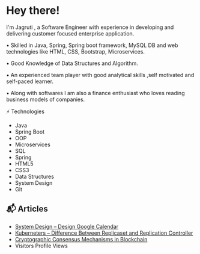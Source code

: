 # Hey there!

I'm Jagruti , a Software Engineer with experience in developing and delivering customer focused enterprise application.

• Skilled in Java, Spring, Spring boot framework, MySQL DB and web technologies like HTML, CSS, Bootstrap, Microservices.

• Good Knowledge of Data Structures and Algorithm.

• An experienced team player with good analytical skills ,self motivated and self-paced learner.

• Along with softwares I am also a finance enthusiast who loves reading business models of companies.


⚡ Technologies
- Java
- Spring Boot
- OOP
- Microservices
- SQL
- Spring
- HTML5
- CSS3
- Data Structures
- System Design
- Git
  

## 📬 Articles

- [System Design – Design Google Calendar](https://www.geeksforgeeks.org/system-design-design-google-calendar/)
- [Kuberneters – Difference Between Replicaset and Replication Controller](https://www.geeksforgeeks.org/kuberneters-difference-between-replicaset-and-replication-controller/)
- [Cryptographic Consensus Mechanisms in Blockchain](https://www.geeksforgeeks.org/cryptographic-consensus-mechanisms-in-blockchain/)
- Visitors Profile Views
